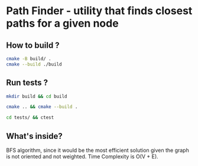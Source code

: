 
# Path Finder - utility that finds closest paths for a given node

## How to build ?

```bash
cmake -B build/ .
cmake --build ./build
```

## Run tests ?

```bash
mkdir build && cd build

cmake .. && cmake --build .

cd tests/ && ctest
```

## What's inside?

BFS algorithm, since it would be the most efficient solution
given the graph is not oriented and not weighted. Time Complexity is O(V + E).
